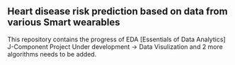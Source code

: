 ## Heart disease risk prediction based on data from various Smart wearables
This repository contains the progress of EDA [Essentials of Data Analytics] J-Component Project
Under development -> Data Visulization and 2 more algorithms needs to be added.